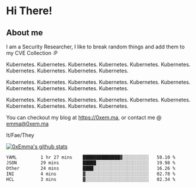 # Hi There!

## About me
I am a Security Researcher, I like to break random things and add them to my CVE Collection :P 

Kubernetes. Kubernetes. Kubernetes. Kubernetes. Kubernetes. Kubernetes. Kubernetes. Kubernetes. Kubernetes. Kubernetes.

Kubernetes. Kubernetes. Kubernetes. Kubernetes. Kubernetes. Kubernetes. Kubernetes. Kubernetes. Kubernetes. Kubernetes.

Kubernetes. Kubernetes. Kubernetes. Kubernetes. Kubernetes. Kubernetes. Kubernetes. Kubernetes. Kubernetes. Kubernetes.

You can checkout my blog at https://0xem.ma, or contact me @ [emma@0xem.ma](mailto:emma@0xem.ma)

It/Fae/They

[![0xEmma's github stats](https://github-readme-stats.vercel.app/api?username=0xEmma&count_private=true&show_icons=true&theme=gruvbox)](https://github.com/0xEmma)
<!--START_SECTION:waka-->

```txt
YAML         1 hr 27 mins    ██████████████▓░░░░░░░░░░   58.10 %
JSON         29 mins         █████░░░░░░░░░░░░░░░░░░░░   19.98 %
Other        24 mins         ████░░░░░░░░░░░░░░░░░░░░░   16.26 %
INI          4 mins          ▓░░░░░░░░░░░░░░░░░░░░░░░░   02.78 %
HCL          3 mins          ▓░░░░░░░░░░░░░░░░░░░░░░░░   02.34 %
```

<!--END_SECTION:waka-->
